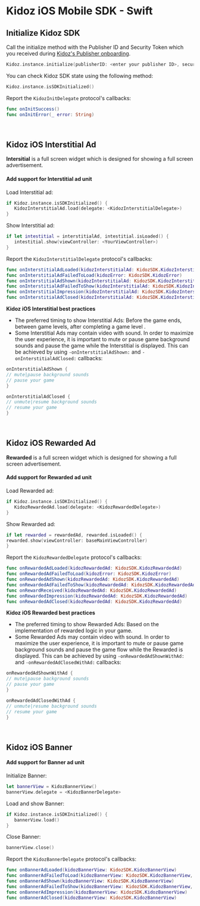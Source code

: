 # Kidoz iOS Mobile SDK - Swift

## Initialize Kidoz SDK
Call the initialize method with the Publisher ID and Security Token which you received during [Kidoz's Publisher onboarding](http://accounts.kidoz.net/publishers/register?utm_source=kidoz_github).
```Swift
Kidoz.instance.initialize(publisherID: <enter your publisher ID>, securityToken: <enter your security Token>, delegate: <KidozInitDelegate>)
```

You can check Kidoz SDK state using the following method:  
```Swift
Kidoz.instance.isSDKInitialized()
```

Report the `KidozInitDelegate` protocol's callbacks:  
```Swift
func onInitSuccess()
func onInitError(_ error: String)
```
<BR>

## Kidoz iOS Interstitial Ad 
**Intersitial** is a full screen widget which is designed for showing a full screen advertisement.  
#### Add support for Interstitial ad unit

Load Interstitial ad: 
```Swift
if Kidoz.instance.isSDKInitialized() {
   KidozInterstitialAd.load(delegate: <KidozInterstitialDelegate>)
}
```

Show Interstitial ad:  
```Swift
if let intestitial = interstitialAd, intestitial.isLoaded() {
   intestitial.show(viewController: <YourViewController>)
}
```

Report the `KidozInterstitialDelegate` protocol's callbacks: 
```Swift  
func onInterstitialAdLoaded(kidozInterstitialAd: KidozSDK.KidozInterstitialAd)
func onInterstitialAdFailedToLoad(kidozError: KidozSDK.KidozError)
func onInterstitialAdShown(kidozInterstitialAd: KidozSDK.KidozInterstitialAd)   
func onInterstitialAdFailedToShow(kidozInterstitialAd: KidozSDK.KidozInterstitialAd, kidozError: KidozSDK.KidozError)
func onInterstitialImpression(kidozInterstitialAd: KidozSDK.KidozInterstitialAd)
func onInterstitialAdClosed(kidozInterstitialAd: KidozSDK.KidozInterstitialAd)
```
**Kidoz iOS Interstitial best practices**
- The preferred timing to show Interstitial Ads: Before the game ends, between game levels, after completing a game level .   
- Some Interstitial Ads may contain video with sound. In order to maximize the user experience, it is important to mute or pause game background sounds and pause the game while the Interstitial is displayed. This can be achieved by using `-onInterstitialAdShown:` and `-onInterstitialAdClosed:` callbacks:
```Swift
onInterstitialAdShown {
// mute|pause background sounds
// pause your game 
}

onInterstitialAdClosed {
// unmute|resume background sounds
// resume your game 
}
```
<BR>

## Kidoz iOS Rewarded Ad
**Rewarded**  is a full screen widget which is designed for showing a full screen advertisement.   
#### Add support for Rewarded ad unit

Load Rewarded ad: 
```Swift
if Kidoz.instance.isSDKInitialized() {
   KidozRewardedAd.load(delegate: <KidozRewardedDelegate>)
}
```

Show Rewarded ad:  
```Swift
if let rewarded = rewardedAd, rewarded.isLoaded() {
rewarded.show(viewController: baseMainViewController)
}
```

Report the `KidozRewardedDelegate` protocol's callbacks: 
```Swift  
func onRewardedAdLoaded(kidozRewardedAd: KidozSDK.KidozRewardedAd)
func onRewardedAdFailedToLoad(kidozError: KidozSDK.KidozError)
func onRewardedAdShown(kidozRewardedAd: KidozSDK.KidozRewardedAd)
func onRewardedAdFailedToShow(kidozRewardedAd: KidozSDK.KidozRewardedAd, kidozError: KidozSDK.KidozError)
func onRewardReceived(kidozRewardedAd: KidozSDK.KidozRewardedAd)
func onRewardedImpression(kidozRewardedAd: KidozSDK.KidozRewardedAd)
func onRewardedAdClosed(kidozRewardedAd: KidozSDK.KidozRewardedAd)
```
**Kidoz iOS Rewarded best practices**
- The preferred timing to show Rewarded Ads: Based on the implementation of rewarded logic in your game.   
- Some Rewarded Ads may contain video with sound. In order to maximize the user experience, it is important to mute or pause game background sounds and pause the game flow while the Rewarded is displayed. This can be achieved by using `-onRewardedAdShownWithAd:` and `-onRewardedAdClosedWithAd:` callbacks:
```Swift
onRewardedAdShownWithAd {
// mute|pause background sounds
// pause your game 
}

onRewardedAdClosedWithAd {
// unmute|resume background sounds
// resume your game 
}
```
<BR>

## Kidoz iOS Banner 
#### Add support for Banner ad unit

Initialize Banner:
```Swift 
let bannerView = KidozBannerView()
bannerView.delegate = <KidozBannerDelegate>
```

Load and show Banner:  
```Swift
if Kidoz.instance.isSDKInitialized() {
   bannerView.load()
}
``` 

Close Banner:  
```Swift
bannerView.close()
```  

Report the `KidozBannerDelegate` protocol's callbacks: 
```Swift
func onBannerAdLoaded(kidozBannerView: KidozSDK.KidozBannerView)
func onBannerAdFailedToLoad(kidozBannerView: KidozSDK.KidozBannerView, error: KidozSDK.KidozError)
func onBannerAdShown(kidozBannerView: KidozSDK.KidozBannerView)
func onBannerAdFailedToShow(kidozBannerView: KidozSDK.KidozBannerView, error: KidozSDK.KidozError)
func onBannerAdImpression(kidozBannerView: KidozSDK.KidozBannerView)
func onBannerAdClosed(kidozBannerView: KidozSDK.KidozBannerView)
```
